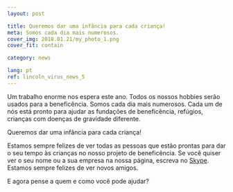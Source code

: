 ```yaml
---
layout: post

title: Queremos dar uma infância para cada criança!
meta: Somos cada dia mais numerosos.
cover_img: 2018.01.21/my_photo_1.png
cover_fit: contain

category: news

lang: pt
ref: lincoln_virus_news_5
---
```


Um trabalho enorme nos espera este ano.
Todos os nossos hobbies serão usados para a beneficência.
Somos cada dia mais numerosos.
Cada um de nós está pronto para ajudar as fundações de beneficência, refúgios, crianças com doenças de gravidade diferente.

Queremos dar uma infância para cada criança!

Estamos sempre felizes de ver todas as pessoas que estão prontas para dar o seu tempo às crianças no nosso projeto de beneficência.
Se você quiser ver o seu nome ou a sua empresa na nossa página, escreva no <a href="skype:chutkoy89?chat" target="_blank">Skype</a>. Estamos sempre felizes de ver novos amigos.

E agora pense a quem e como você pode ajudar?
